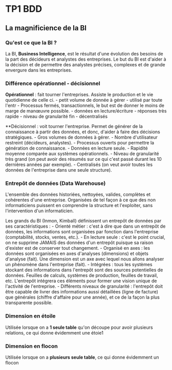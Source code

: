 # TP1 BDD

## La magnificience de la BI

### Qu'est ce que la BI ?

La BI, **Business Intelligence**, est le résultat d'une évolution des besoins de la part des décideurs et analystes des entreprises. Le but du BI est d'aider à la décision et de permettre des analystes précises, complexes et de grande envergure dans les entreprises.

### Différence opérationnel - décisionnel

**Opérationnel** : fait tourner l'entreprises. Assiste le production et le vie quotidienne de celle ci.
						- petit volume de donnée à gérer
						- utilisé par toute l'entr
						- Processus fermés, transactionnels, le but est de donner le moins de marge de manœuvre possible.
						- données en lecture/écriture
						- réponses très rapide
						- niveau de granularité fin
						- décentralisés

**Décisionnel : voit tourner l'entreprise. Permet de générer de la connaissance à partir des données, et donc, d'aider à faire des décisions stratégiques.
						- Gros volumes de données à gérer.
						- Nombre d'utilisateur restreint (décideurs, analystes).
						- Processus ouverts pour permettre la génération de connaissance.
						- Données en lecture seule.
						- Rapidité moyenne comparée aux systèmes opérationnels.
						- Niveau de granularité très grand (on peut avoir des résumés sur ce qui c'est passé durant les 10 dernières années par exemple).
						- Centralisés (on veut avoir toutes les données de l'entreprise dans une seule structure).
						
### Entrepôt de données (Data Warehouse)

L'ensemble des données historiées, nettoyées, valides, complètes et cohérentes d'une entreprise. Organisées de tel façon à ce que des non informaticiens puissent en comprendre la structure et l'exploiter, sans l'intervention d'un informaticien.

Les grands du BI (Inmon, Kimball) définissent un entrepôt de données par ses caractéristiques :
						- Orienté métier : c'est à dire que dans un entrepôt de données, les informations sont organisées par fonction dans l'entreprise (comptabilité, stocks, ventes, etc.).
						- En lecture seule : c'est le point crucial, on ne supprime JAMAIS des données d'un entrepôt puisque sa raison d'exister est de conserver tout changement.
						- Organisé en axes : les données sont organisées en axes d'analyses (dimensions) et objets d'analyse (fait). Une dimension est un axe avec lequel nous allons analyser un phénomène dans l'entreprise (fait).
   						- Intégrées : tous les systèmes stockant des informations dans l'entrepôt sont des sources potentielles de données. Feuilles de calculs, systèmes de production, feuilles de travail, etc. L'entrepôt intégrera ces éléments pour former une vision unique de l'activité de 		l'entreprise.
						- Différents niveaux de granularité : l'entrepôt doit être capable de livrer des informations aussi détaillées (ligne de facture) que générales (chiffre d'affaire pour une année), et ce de la façon la plus transparente possible.

###  Dimension en étoile

Utilisée lorsque on a **1 seule table** qu'on découpe pour avoir plusieurs relations, ce qui donne évidemment une étoie1

### Dimension en flocon

Utilisée lorsque on a **plusieurs seule table**, ce qui donne évidemment un flocon
